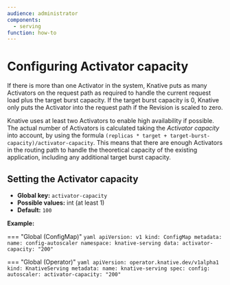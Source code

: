 ```yaml
---
audience: administrator
components:
  - serving
function: how-to
---
```


# Configuring Activator capacity

If there is more than one Activator in the system, Knative puts as many Activators on the request path as required to handle the current request load plus the target burst capacity. If the target burst capacity is 0, Knative only puts the Activator into the request path if the Revision is scaled to zero.

Knative uses at least two Activators to enable high availability if possible. The actual number of Activators is calculated taking the _Activator capacity_ into account, by using the formula `(replicas * target + target-burst-capacity)/activator-capacity`. This means that there are enough Activators in the routing path to handle the theoretical capacity of the existing application, including any additional target burst capacity.

## Setting the Activator capacity

- **Global key:** `activator-capacity`
- **Possible values:** int (at least 1)
- **Default:** `100`

**Example:**

=== "Global (ConfigMap)"
    ```yaml
    apiVersion: v1
    kind: ConfigMap
    metadata:
      name: config-autoscaler
      namespace: knative-serving
    data:
      activator-capacity: "200"
    ```

=== "Global (Operator)"
    ```yaml
    apiVersion: operator.knative.dev/v1alpha1
    kind: KnativeServing
    metadata:
      name: knative-serving
    spec:
      config:
        autoscaler:
          activator-capacity: "200"
    ```

